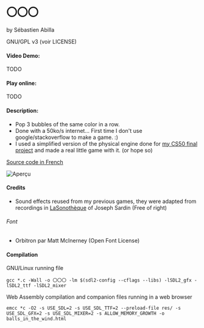 # 〇〇〇

by Sébastien Abilla

GNU/GPL v3 (voir LICENSE)

#### Video Demo:

TODO

#### Play online:

TODO

#### Description:

* Pop 3 bubbles of the same color in a row.
* Done with a 50ko/s internet... First time I don't use google/stackoverflow to make a game. :)
* I used a simplified version of the physical engine done for [my CS50 final project](https://github.com/sebabilla/balls_in_the_wind) and
made a real little game with it. (or hope so)

[Source code in French](https://github.com/sebabilla/balls_in_the_wind)

![Aperçu](res/illustration.png)

#### Credits

* Sound effects reused from my previous games, they were adapted from recordings in [LaSonothèque](https://lasonotheque.org/apropos.html) of Joseph Sardin (Free of right)

###### Font

* Orbitron  par Matt McInerney (Open Font License)

#### Compilation

GNU/Linux running file

```
gcc *.c -Wall -o 〇〇〇 -lm $(sdl2-config --cflags --libs) -lSDL2_gfx -lSDL2_ttf -lSDL2_mixer
```

Web Assembly compilation and companion files running in a web browser

```
emcc *c -O2 -s USE_SDL=2 -s USE_SDL_TTF=2 --preload-file res/ -s USE_SDL_GFX=2 -s USE_SDL_MIXER=2 -s ALLOW_MEMORY_GROWTH -o balls_in_the_wind.html

```
